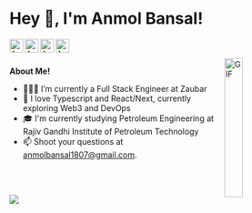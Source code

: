 <h1 title="Anmol Bansal"> Hey 👋, I'm Anmol Bansal!</h1>

<a href="https://www.linkedin.com/in/anmol-bansal02">
  <img align="left" alt="Anmol Bansal's LinkedIn" width="24px" src="https://img.icons8.com/nolan/96/linkedin.png" />
</a>
<a href="https://t.me/Anmolbansal02">
  <img align="left" alt="Anmol Bansal's Telegram" width="24px" src="https://img.icons8.com/nolan/96/telegram-app.png">
</a>
<a href="https://twitter.com/AnmolBansal02">
  <img align="left" alt="Anmol Bansal's Twitter" width="24px" src="https://img.icons8.com/nolan/96/twitter.png" />
</a>
<a href="https://discordapp.com/users/anmolbansal">
  <img align="left" alt="Anmol Bansal's Discord" width="24px" src="https://img.icons8.com/nolan/96/discord.png" />
</a>




<br />
<br />


 
  <img align="right" alt="GIF" width="25%" src="https://media.giphy.com/media/PdOMR5d20WwCwpSvag/giphy.gif" />

**About Me!**

- 👨🏽‍💻 I’m currently a Full Stack Engineer at Zaubar
- 🌱 I love Typescript and React/Next, currently exploring Web3 and DevOps
- 🎓 I'm currently studying Petroleum Engineering at Rajiv Gandhi Institute of Petroleum Technology
- 📫 Shoot your questions at [anmolbansal1807@gmail.com](mailto:anmolbansal1807@gmail.com).

<br />
<br />

![](https://komarev.com/ghpvc/?username=AnmolBansalDEV&color=fc2f00)

